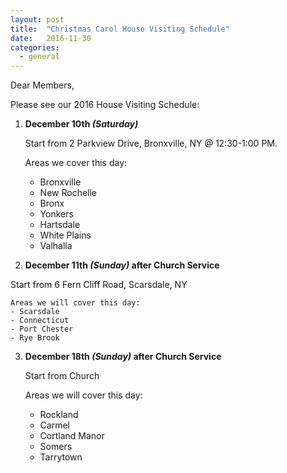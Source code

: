 ```yaml
---
layout: post
title:  "Christmas Carol House Visiting Schedule"
date:   2016-11-30
categories: 
  - general
---
```


Dear Members,

Please see our 2016 House Visiting Schedule:

1. __December 10th *(Saturday)*__

	Start from 2 Parkview Drive, Bronxville, NY @ 12:30-1:00 PM.

	Areas we cover this day:
	- Bronxville
	- New Rochelle
	- Bronx
	- Yonkers
	- Hartsdale
	- White Plains
	- Valhalla

2. __December 11th *(Sunday)* after Church Service__
	
  Start from 6 Fern Cliff Road, Scarsdale, NY 

	Areas we will cover this day:
	- Scarsdale
	- Connecticut
	- Port Chester
	- Rye Brook

3. __December 18th *(Sunday)* after Church Service__
	
	Start from Church
	
	Areas we will cover this day:
	- Rockland
	- Carmel
	- Cortland Manor
	- Somers
	- Tarrytown



